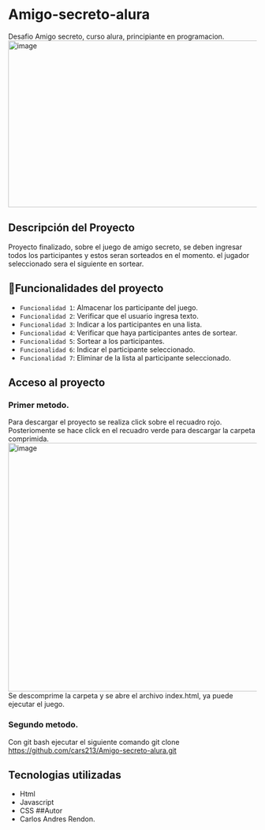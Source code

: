 # Amigo-secreto-alura
Desafio Amigo secreto, curso alura, principiante en programacion.  
<img width="824" height="338" alt="image" src="https://github.com/user-attachments/assets/faac0857-a460-444c-bcfe-291cdcdedf21" />
## Descripción del Proyecto
Proyecto finalizado, sobre el juego de amigo secreto, se deben ingresar todos los participantes y estos seran sorteados en el momento. 
el jugador seleccionado sera el siguiente en sortear.
## :hammer:Funcionalidades del proyecto
- `Funcionalidad 1`: Almacenar los participante del juego.
- `Funcionalidad 2`: Verificar que el usuario ingresa texto.
- `Funcionalidad 3`: Indicar a los participantes en una lista.
- `Funcionalidad 4`: Verificar que haya participantes antes de sortear.
- `Funcionalidad 5`: Sortear a los participantes.
- `Funcionalidad 6`: Indicar el participante seleccionado. 
- `Funcionalidad 7`: Eliminar de la lista al participante seleccionado. 
## Acceso al proyecto
### Primer metodo.
Para descargar el proyecto se realiza click sobre el recuadro rojo.
Posteriomente se hace click en el recuadro verde para descargar la carpeta comprimida.
<img width="603" height="504" alt="image" src="https://github.com/user-attachments/assets/35581de2-1525-4980-ac58-a78b70d01381" />
Se descomprime la carpeta y se abre el archivo index.html, ya puede ejecutar el juego.
### Segundo metodo.
Con git bash ejecutar el siguiente comando
git clone https://github.com/cars213/Amigo-secreto-alura.git
## Tecnologias utilizadas
- Html
- Javascript
- CSS
##Autor
- Carlos Andres Rendon.
